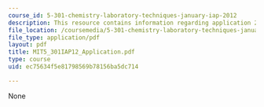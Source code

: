 ```yaml
---
course_id: 5-301-chemistry-laboratory-techniques-january-iap-2012
description: This resource contains information regarding application 2012.
file_location: /coursemedia/5-301-chemistry-laboratory-techniques-january-iap-2012/ec75634f5e81798569b78156ba5dc714_MIT5_301IAP12_Application.pdf
file_type: application/pdf
layout: pdf
title: MIT5_301IAP12_Application.pdf
type: course
uid: ec75634f5e81798569b78156ba5dc714

---
```

None